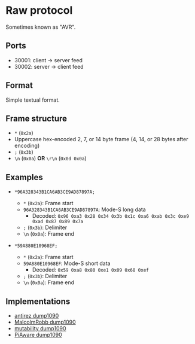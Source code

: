 # Raw protocol

Sometimes known as "AVR".

## Ports

* 30001: client -> server feed
* 30002: server -> client feed

## Format

Simple textual format.


## Frame structure
* `*` (`0x2a`)
* Uppercase hex-encoded 2, 7, or 14 byte frame (4, 14, or 28 bytes after encoding)
* `;` (`0x3b`)
* `\n` (`0x0a`) **OR** `\r\n` (`0x0d 0x0a`)
  

## Examples
* `*96A328343B1CA6AB3CE9AD87897A;`
  * `*` (`0x2a`): Frame start
  * `96A328343B1CA6AB3CE9AD87897A`: Mode-S long data
    * Decoded: `0x96 0xa3 0x28 0x34 0x3b 0x1c 0xa6 0xab 0x3c 0xe9 0xad 0x87 0x89 0x7a`
  * `;` (`0x3b`): Delimiter
  * `\n` (`0x0a`): Frame end

* `*59A880E10968EF;`
  * `*` (`0x2a`): Frame start
  * `59A880E10968EF`: Mode-S short data
    * Decoded: `0x59 0xa8 0x80 0xe1 0x09 0x68 0xef`
  * `;` (`0x3b`): Delimiter
  * `\n` (`0x0a`): Frame end


## Implementations

* [antirez dump1090](https://github.com/antirez/dump1090)
* [MalcolmRobb dump1090](https://github.com/MalcolmRobb/dump1090)
* [mutability dump1090](https://github.com/mutability/dump1090)
* [PiAware dump1090](https://flightaware.com/adsb/piaware/install)
